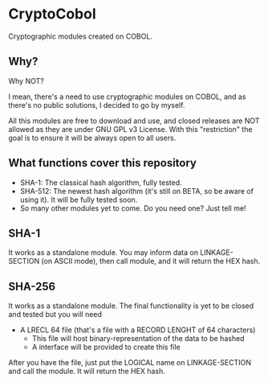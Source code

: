 # CryptoCobol
Cryptographic modules created on COBOL.

## Why?
Why NOT?

I mean, there's a need to use cryptographic modules on COBOL, and as there's no public solutions, I decided to go by myself.

All this modules are free to download and use, and closed releases are NOT allowed as they are under GNU GPL v3 License. With this "restriction" the goal is to ensure it will be always open to all users.

## What functions cover this repository
 * SHA-1: The classical hash algorithm, fully tested.
 * SHA-512: The newest hash algorithm (it's still on BETA, so be aware of using it). It will be fully tested soon.
 * So many other modules yet to come. Do you need one? Just tell me!

## SHA-1
It works as a standalone module. You may inform data on LINKAGE-SECTION (on ASCII mode), then call module, and it will return the HEX hash.

## SHA-256
It works as a standalone module. The final functionality is yet to be closed and tested but you will need

 * A LRECL 64 file (that's a file with a RECORD LENGHT of 64 characters)
   * This file will host binary-representation of the data to be hashed
   * A interface will be provided to create this file

After you have the file, just put the LOGICAL name on LINKAGE-SECTION and call the module. It will return the HEX hash.
